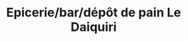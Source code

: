 ---
title: "Epicerie/bar/dépôt de pain Le Daiquiri"
url: /goulien/epicerie-bar-depot-de-pain-le-daiquiri-place-de-leglise/
shop: Bäckerei
---